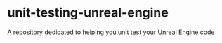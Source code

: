 # unit-testing-unreal-engine
A repository dedicated to helping you unit test your Unreal Engine code
